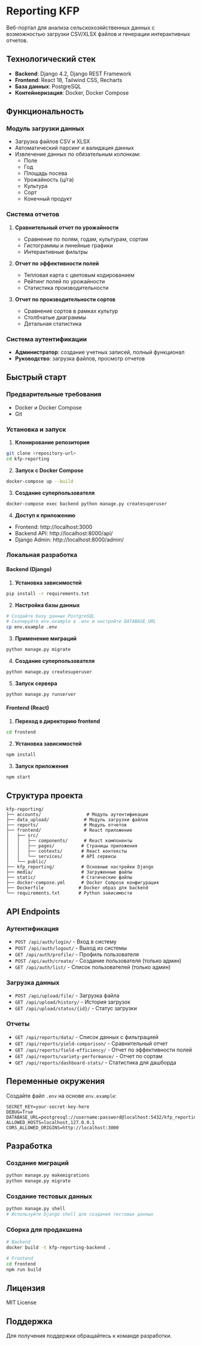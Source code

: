 # Reporting KFP

Веб-портал для анализа сельскохозяйственных данных с возможностью загрузки CSV/XLSX файлов и генерации интерактивных отчетов.

## Технологический стек

- **Backend**: Django 4.2, Django REST Framework
- **Frontend**: React 18, Tailwind CSS, Recharts
- **База данных**: PostgreSQL
- **Контейнеризация**: Docker, Docker Compose

## Функциональность

### Модуль загрузки данных
- Загрузка файлов CSV и XLSX
- Автоматический парсинг и валидация данных
- Извлечение данных по обязательным колонкам:
  - Поле
  - Год
  - Площадь посева
  - Урожайность (ц/га)
  - Культура
  - Сорт
  - Конечный продукт

### Система отчетов
1. **Сравнительный отчет по урожайности**
   - Сравнение по полям, годам, культурам, сортам
   - Гистограммы и линейные графики
   - Интерактивные фильтры

2. **Отчет по эффективности полей**
   - Тепловая карта с цветовым кодированием
   - Рейтинг полей по урожайности
   - Статистика производительности

3. **Отчет по производительности сортов**
   - Сравнение сортов в рамках культур
   - Столбчатые диаграммы
   - Детальная статистика

### Система аутентификации
- **Администратор**: создание учетных записей, полный функционал
- **Руководство**: загрузка файлов, просмотр отчетов

## Быстрый старт

### Предварительные требования
- Docker и Docker Compose
- Git

### Установка и запуск

1. **Клонирование репозитория**
```bash
git clone <repository-url>
cd kfp-reporting
```

2. **Запуск с Docker Compose**
```bash
docker-compose up --build
```

3. **Создание суперпользователя**
```bash
docker-compose exec backend python manage.py createsuperuser
```

4. **Доступ к приложению**
- Frontend: http://localhost:3000
- Backend API: http://localhost:8000/api/
- Django Admin: http://localhost:8000/admin/

### Локальная разработка

#### Backend (Django)

1. **Установка зависимостей**
```bash
pip install -r requirements.txt
```

2. **Настройка базы данных**
```bash
# Создайте базу данных PostgreSQL
# Скопируйте env.example в .env и настройте DATABASE_URL
cp env.example .env
```

3. **Применение миграций**
```bash
python manage.py migrate
```

4. **Создание суперпользователя**
```bash
python manage.py createsuperuser
```

5. **Запуск сервера**
```bash
python manage.py runserver
```

#### Frontend (React)

1. **Переход в директорию frontend**
```bash
cd frontend
```

2. **Установка зависимостей**
```bash
npm install
```

3. **Запуск приложения**
```bash
npm start
```

## Структура проекта

```
kfp-reporting/
├── accounts/                 # Модуль аутентификации
├── data_upload/             # Модуль загрузки файлов
├── reports/                 # Модуль отчетов
├── frontend/                # React приложение
│   ├── src/
│   │   ├── components/      # React компоненты
│   │   ├── pages/          # Страницы приложения
│   │   ├── contexts/       # React контексты
│   │   └── services/       # API сервисы
│   └── public/
├── kfp_reporting/          # Основные настройки Django
├── media/                  # Загруженные файлы
├── static/                 # Статические файлы
├── docker-compose.yml      # Docker Compose конфигурация
├── Dockerfile             # Docker образ для backend
└── requirements.txt       # Python зависимости
```

## API Endpoints

### Аутентификация
- `POST /api/auth/login/` - Вход в систему
- `POST /api/auth/logout/` - Выход из системы
- `GET /api/auth/profile/` - Профиль пользователя
- `POST /api/auth/create/` - Создание пользователя (только админ)
- `GET /api/auth/list/` - Список пользователей (только админ)

### Загрузка данных
- `POST /api/upload/file/` - Загрузка файла
- `GET /api/upload/history/` - История загрузок
- `GET /api/upload/status/{id}/` - Статус загрузки

### Отчеты
- `GET /api/reports/data/` - Список данных с фильтрацией
- `GET /api/reports/yield-comparison/` - Сравнительный отчет
- `GET /api/reports/field-efficiency/` - Отчет по эффективности полей
- `GET /api/reports/variety-performance/` - Отчет по сортам
- `GET /api/reports/dashboard-stats/` - Статистика для дашборда

## Переменные окружения

Создайте файл `.env` на основе `env.example`:

```env
SECRET_KEY=your-secret-key-here
DEBUG=True
DATABASE_URL=postgresql://username:password@localhost:5432/kfp_reporting
ALLOWED_HOSTS=localhost,127.0.0.1
CORS_ALLOWED_ORIGINS=http://localhost:3000
```

## Разработка

### Создание миграций
```bash
python manage.py makemigrations
python manage.py migrate
```

### Создание тестовых данных
```bash
python manage.py shell
# Используйте Django shell для создания тестовых данных
```

### Сборка для продакшена
```bash
# Backend
docker build -t kfp-reporting-backend .

# Frontend
cd frontend
npm run build
```

## Лицензия

MIT License

## Поддержка

Для получения поддержки обращайтесь к команде разработки.



